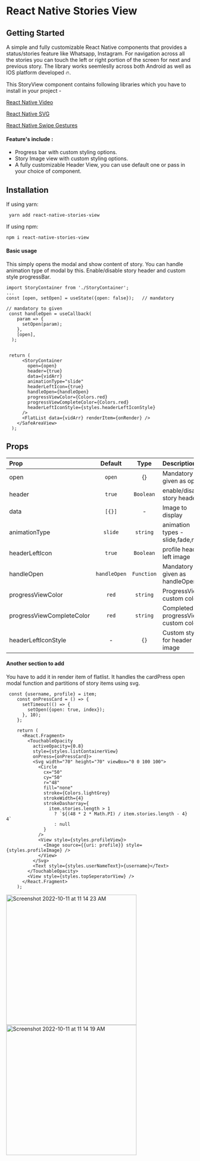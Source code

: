 
# React Native Stories View
## Getting Started

A simple and fully customizable React Native components that provides a status/stories feature like Whatsapp, Instagram.
For navigation across all the stories you can touch the left or right portion of the screen for next and previous story. 
The library works seemleslly across both Android as well as IOS platform developed 🔥.


This StoryView component contains following libraries which you have to install in your project -

 [React Native Video](https://www.npmjs.com/package/react-native-video)
 
 [React Native SVG](https://www.npmjs.com/package/react-native-svg)

 [React Native Swipe Gestures](https://www.npmjs.com/package/react-native-swipe-gestures)
 

#### Feature's include :

- Progress bar with custom styling options.
- Story Image view with custom styling options.
- A fully customizable Header View, you can use default one or pass in your choice of component.


## Installation

If using yarn: 

```bash
 yarn add react-native-stories-view
```

If using npm:
```bash
npm i react-native-stories-view
```

#### Basic usage
This simply opens the modal and show content of story. You can handle animation type of modal by this.
Enable/disable story header and custom style progressBar.


```
import StoryContainer from './StoryContainer';
...
const [open, setOpen] = useState({open: false});   // mandatory

// mandatory to given
 const handleOpen = useCallback(
    param => {
      setOpen(param);
    },
    [open],
  );


 return (
      <StoryContainer
        open={open}
        header={true}
        data={vidArr}
        animationType="slide"
        headerLeftIcon={true}
        handleOpen={handleOpen}
        progressViewColor={Colors.red}
        progressViewCompleteColor={Colors.red}
        headerLeftIconStyle={styles.headerLeftIconStyle}
      />
      <FlatList data={vidArr} renderItem={onRender} />
    </SafeAreaView>
  );
```
    
## Props

| Prop                     |  Default   |         Type          | Description                |
| :------------------------| :-------:  | :-------------------: | :------------------------- |
| open                     | `open`     |       {}              | Mandatory to given as open |
| header                   |  `true`   |      `Boolean`        | enable/disable story header|
| data                     |`[{}]`      | -             | Image to display           |
| animationType            |     `slide`|      `string`       | animation types - slide,fade,none    |
| headerLeftIcon           |     `true`     |   `Boolean`                  | profile header left image                |
| handleOpen               |  `handleOpen`   |       `Function`       | Mandatory to given as handleOpen  |
| progressViewColor        |  `red`   |       `string`       | ProgressView custom colour  |
| progressViewCompleteColor|  `red`   |       `string`       | Completed progressView custom color  |
| headerLeftIconStyle      |  -   |       `{}`       | Custom style for header left image  |


#### Another section to add

You have to add it in render item of flatlist. It handles the cardPress open modal function and partitions of story items using svg.

```
 const {username, profile} = item;
    const onPressCard = () => {
      setTimeout(() => {
        setOpen({open: true, index});
      }, 10);
    };

    return (
      <React.Fragment>
        <TouchableOpacity
          activeOpacity={0.8}
          style={styles.listContainerView}
          onPress={onPressCard}>
          <Svg width="70" height="70" viewBox="0 0 100 100">
            <Circle
              cx="50"
              cy="50"
              r="48"
              fill="none"
              stroke={Colors.lightGrey}
              strokeWidth={4}
              strokeDasharray={
                item.stories.length > 1
                  ? `${(48 * 2 * Math.PI) / item.stories.length - 4} 4`
                  : null
              }
            />
            <View style={styles.profileView}>
              <Image source={{uri: profile}} style={styles.profileImage} />
            </View>
          </Svg>
          <Text style={styles.userNameText}>{username}</Text>
        </TouchableOpacity>
        <View style={styles.topSeperatorView} />
      </React.Fragment>
    );
```
<img width="350" alt="Screenshot 2022-10-11 at 11 14 23 AM" src="https://user-images.githubusercontent.com/103026925/195006541-b268fb5c-ab2b-40c6-9299-cb98dbead267.png">                           <img width="350" alt="Screenshot 2022-10-11 at 11 14 19 AM" src="https://user-images.githubusercontent.com/103026925/195006545-8a357b76-5fd6-4cd4-9180-da4b4eb7b426.png">
